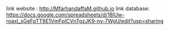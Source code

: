 link website :
http://MfarhandaffaM.github.io
link database: 
https://docs.google.com/spreadsheets/d/18lUw-roaxl_sGeFpTT9E1VmFplCVnTgzJK9-ny-7WgU/edit?usp=sharing
